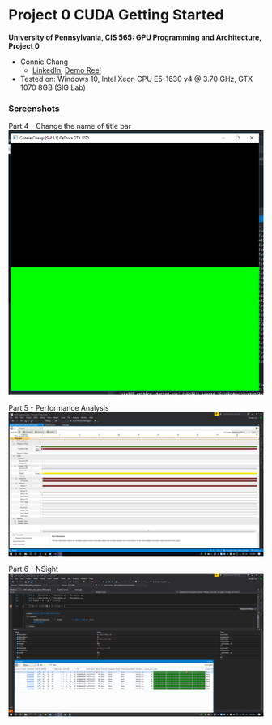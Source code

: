 Project 0 CUDA Getting Started
====================

**University of Pennsylvania, CIS 565: GPU Programming and Architecture, Project 0**

* Connie Chang
  * [LinkedIn](https://linkedin.com/in/conniechang44), [Demo Reel](https://vimeo.com/ConChang/DemoReel)
* Tested on: Windows 10, Intel Xeon CPU E5-1630 v4 @ 3.70 GHz, GTX 1070 8GB (SIG Lab)

### Screenshots

Part 4 - Change the name of title bar
![](images/part4-1_Name-change.PNG)


Part 5 - Performance Analysis
![](images/part5_perf_analysis.PNG)


Part 6 - NSight
![](images/part6_NSight.PNG)
